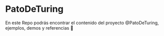 # PatoDeTuring
En este Repo podrás encontrar el contenido del proyecto @PatoDeTuring, ejemplos, demos y referencias 🐙
